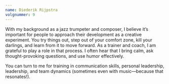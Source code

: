 ```yaml
---
name: Diederik Rijpstra
volgnummer: 9
---
```


With my background as a jazz trumpeter and composer, I believe it’s important for people to approach their development as a creative experiment. You try things out, step out of your comfort zone, kill your darlings, and learn from it to move forward. As a trainer and coach, I am grateful to play a role in that process. I often hear that I bring calm, ask thought-provoking questions, and use humor effectively.

You can turn to me for training in communication skills, personal leadership, leadership, and team dynamics (sometimes even with music—because that resonates!).
